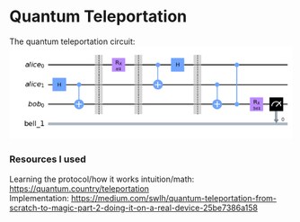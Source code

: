 # Quantum Teleportation  

The quantum teleportation circuit:   
![The quantum teleportation circuit](circuit.png)


### Resources I used
Learning the protocol/how it works intuition/math: https://quantum.country/teleportation  
Implementation: https://medium.com/swlh/quantum-teleportation-from-scratch-to-magic-part-2-doing-it-on-a-real-device-25be7386a158
